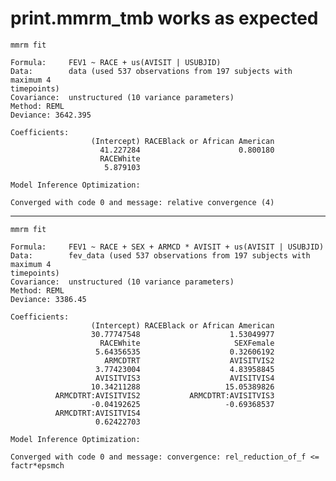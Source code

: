 # print.mmrm_tmb works as expected

    mmrm fit
    
    Formula:     FEV1 ~ RACE + us(AVISIT | USUBJID)
    Data:        data (used 537 observations from 197 subjects with maximum 4 
    timepoints)
    Covariance:  unstructured (10 variance parameters)
    Method: REML
    Deviance: 3642.395
    
    Coefficients:
                      (Intercept) RACEBlack or African American 
                        41.227284                      0.800180 
                        RACEWhite 
                         5.879103 
    
    Model Inference Optimization:
    
    Converged with code 0 and message: relative convergence (4)

---

    mmrm fit
    
    Formula:     FEV1 ~ RACE + SEX + ARMCD * AVISIT + us(AVISIT | USUBJID)
    Data:        fev_data (used 537 observations from 197 subjects with maximum 4 
    timepoints)
    Covariance:  unstructured (10 variance parameters)
    Method: REML
    Deviance: 3386.45
    
    Coefficients:
                      (Intercept) RACEBlack or African American 
                      30.77747548                    1.53049977 
                        RACEWhite                     SEXFemale 
                       5.64356535                    0.32606192 
                         ARMCDTRT                    AVISITVIS2 
                       3.77423004                    4.83958845 
                       AVISITVIS3                    AVISITVIS4 
                      10.34211288                   15.05389826 
              ARMCDTRT:AVISITVIS2           ARMCDTRT:AVISITVIS3 
                      -0.04192625                   -0.69368537 
              ARMCDTRT:AVISITVIS4 
                       0.62422703 
    
    Model Inference Optimization:
    
    Converged with code 0 and message: convergence: rel_reduction_of_f <= factr*epsmch

